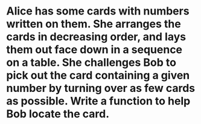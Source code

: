 # Alice has some cards with numbers written on them. She arranges the cards in decreasing order, and lays them out face down in a sequence on a table. She challenges Bob to pick out the card containing a given number by turning over as few cards as possible. Write a function to help Bob locate the card.
